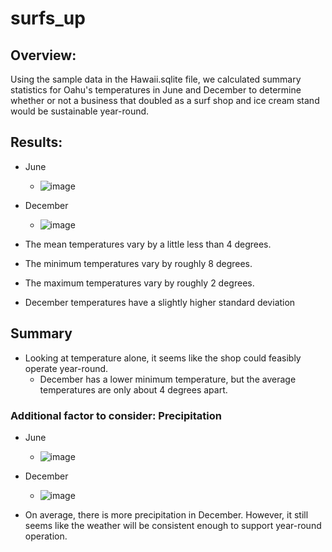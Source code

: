 # surfs_up
## Overview:
Using the sample data in the Hawaii.sqlite file, we calculated summary statistics for Oahu's temperatures in June and December to determine whether or not a business that doubled as a surf shop and ice cream stand would be sustainable year-round.

## Results:
- June
  - ![image](https://user-images.githubusercontent.com/83254435/124394815-a54f3900-dcc6-11eb-8050-1255c4daad69.png)

- December
  - ![image](https://user-images.githubusercontent.com/83254435/124394828-b5671880-dcc6-11eb-80f1-406c028db562.png)

- The mean temperatures vary by a little less than 4 degrees.
- The minimum temperatures vary by roughly 8 degrees.
- The maximum temperatures vary by roughly 2 degrees.
- December temperatures have a slightly higher standard deviation

## Summary
- Looking at temperature alone, it seems like the shop could feasibly operate year-round. 
  - December has a lower minimum temperature, but the average temperatures are only about 4 degrees apart.
### Additional factor to consider: Precipitation
- June
  - ![image](https://user-images.githubusercontent.com/83254435/124395652-dcbfe480-dcca-11eb-831c-5628992e6113.png)

- December
  - ![image](https://user-images.githubusercontent.com/83254435/124395639-d16cb900-dcca-11eb-8111-25394ac6ea8a.png)

- On average, there is more precipitation in December. However, it still seems like the weather will be consistent enough to support year-round operation.

